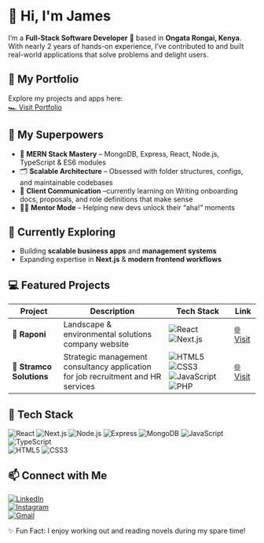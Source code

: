 # 👋 Hi, I'm James

I’m a **Full-Stack Software Developer** 🧪 based in **Ongata Rongai, Kenya**.  
With nearly 2 years of hands-on experience, I’ve contributed to and built real-world applications that solve problems and delight users.  

## 🚀 My Portfolio

Explore my projects and apps here:  
[🏎️ Visit Portfolio](https://probable-octo-winner-9iqc.vercel.app/)


## 🧠 My Superpowers

- 🔧 **MERN Stack Mastery** – MongoDB, Express, React, Node.js, TypeScript & ES6 modules  
- 🗂️ **Scalable Architecture** – Obsessed with folder structures, configs, and maintainable codebases  
- 💬 **Client Communication** –currently learning on Writing onboarding docs, proposals, and role definitions that make sense  
- 🧑‍🏫 **Mentor Mode** – Helping new devs unlock their “aha!” moments  

## 🌱 Currently Exploring

- Building **scalable business apps** and **management systems**  
- Expanding expertise in **Next.js** & **modern frontend workflows**  

## 💻 Featured Projects

| Project               | Description                                                                 | Tech Stack                                                                                                                                                                                                                  | Link                                        |
|-----------------------|-----------------------------------------------------------------------------|------------------------------------------------------------------------------------------------------------------------------------------------------------------------------------------------------------------------------|---------------------------------------------|
| 🚀 **Raponi**         | Landscape & environmental solutions company website                         | ![React](https://img.shields.io/badge/React-20232A?style=flat-square&logo=react&logoColor=61DAFB) ![Next.js](https://img.shields.io/badge/Next.js-000000?style=flat-square&logo=next.js&logoColor=white)                     | [🌐 Visit](https://raponiv2-guide.vercel.app/) |
| 🏢 **Stramco Solutions** | Strategic management consultancy application for job recruitment and HR services | ![HTML5](https://img.shields.io/badge/HTML5-E34F26?style=flat-square&logo=html5&logoColor=white) ![CSS3](https://img.shields.io/badge/CSS3-1572B6?style=flat-square&logo=css3&logoColor=white) ![JavaScript](https://img.shields.io/badge/JavaScript-F7DF1E?style=flat-square&logo=javascript&logoColor=black) ![PHP](https://img.shields.io/badge/PHP-777BB4?style=flat-square&logo=php&logoColor=white) | [🌐 Visit](https://stramco.com)              |



## 🚀 Tech Stack

![React](https://img.shields.io/badge/React-20232A?style=for-the-badge&logo=react&logoColor=61DAFB) 
![Next.js](https://img.shields.io/badge/Next.js-000000?style=for-the-badge&logo=next.js&logoColor=white) 
![Node.js](https://img.shields.io/badge/Node.js-339933?style=for-the-badge&logo=nodedotjs&logoColor=white) 
![Express](https://img.shields.io/badge/Express-000000?style=for-the-badge) 
![MongoDB](https://img.shields.io/badge/MongoDB-47A248?style=for-the-badge&logo=mongodb&logoColor=white) 
![JavaScript](https://img.shields.io/badge/JavaScript-F7DF1E?style=for-the-badge&logo=javascript&logoColor=black) 
![TypeScript](https://img.shields.io/badge/TypeScript-3178C6?style=for-the-badge&logo=typescript&logoColor=white)  
![HTML5](https://img.shields.io/badge/HTML5-E34F26?style=for-the-badge&logo=html5&logoColor=white) 
![CSS3](https://img.shields.io/badge/CSS3-1572B6?style=for-the-badge&logo=css3&logoColor=white)



## 📫 Connect with Me

[![LinkedIn](https://img.shields.io/badge/LinkedIn-0077B5?style=for-the-badge&logo=linkedin&logoColor=white)](https://www.linkedin.com/in/james-ndungu-b406ab248/)  
[![Instagram](https://img.shields.io/badge/Instagram-E4405F?style=for-the-badge&logo=instagram&logoColor=white)](https://www.instagram.com/james_expo4/)  
[![Gmail](https://img.shields.io/badge/Gmail-D14836?style=for-the-badge&logo=gmail&logoColor=white)](mailto:YOUR_EMAIL_HERE)


✨ Fun Fact: I enjoy working out and reading novels during my spare time!
